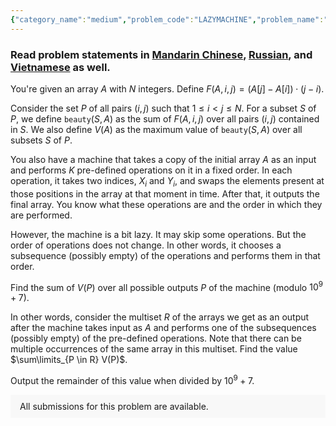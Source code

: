 ```yaml
---
{"category_name":"medium","problem_code":"LAZYMACHINE","problem_name":"Lazy Machine","problemComponents":{"constraints":"- $1 ≤ T ≤ 10^3$\n- $2 ≤ N ≤ 4 \\cdot 10^3$\n- $1 ≤ K ≤ 4 \\cdot 10^3$\n- $-10^9 ≤ A[i] ≤ 10^9$\n- $1 ≤ X_i \\lt Y_i ≤ N$\n- Sum of $N$ over all test cases is at most $4 \\cdot 10^3$.\n- Sum of $K$ over all test cases is at most $4 \\cdot 10^3$.","constraintsState":true,"subtasks":"- 30 points : $1 \\leq R \\leq 10000$\n- 70 points : $1 \\leq R \\leq 10^9$\n","subtasksState":false,"inputFormat":"- The first line contains one integer $T$ — the number of test cases. Then $T$ test cases follow. \n- For each test case, the first line contains integers $N$ and $K$, the length of array $A$ and the number of predefined operations respectively. \n- The second line contains $N$ integers $A[1], A[2], \\dots A[N]$.\n- Then $K$ lines follow. The $i$-th of these lines contains integers $X_i$ and $Y_i$, the indices to be swapped in the $i$-th operation.\n","inputFormatState":true,"outputFormat":"For each test case, output the answer to the problem modulo $10^9+7$ on a separate line.","outputFormatState":true,"sampleTestCases":{"0":{"id":1,"input":"1\n3 2\n1 2 3\n1 2\n2 3","output":15,"explanation":"There are 4 ways to select a subsequence from the given list of 2 operations:\n\n- **Perform both operations 1 and 2:** After swapping values at indices 1 and 2, the array becomes $[2, 1, 3]$. Then, after swapping values at indices 2 and 3, the array finally becomes $[2, 3, 1]$. One of the ways to get the greatest beauty in this array is by by choosing $S = \\{(1, 2)\\}$, ending up with $V(A) = F(A, 1, 2) = (A[2]-A[1]) \\cdot (2-1) = (3-2) \\cdot (2-1) = 1$\n- **Perform only operation 1:** After swapping values at indices 1 and 2, the array becomes $[2, 1, 3]$. For this final array, $V(A) = 4$.\n- **Perform only operation 2:** After swapping values at indices 2 and 3, the array becomes $[1, 3, 2]$. For this final array, $V(A) = 4$.\n- **Perform no operations:** The array $A$ remains $[1, 2, 3]$. Here, $V(A) = 6$.\n\nHence, our final answer is $(1+4+4+6)$, which leaves a remainder $15$ when divided by $10^9+7$.","isDeleted":false}}},"video_editorial_url":"","languages_supported":{"0":"CPP14","1":"C","2":"JAVA","3":"PYTH 3.6","4":"CPP17","5":"PYTH","6":"PYP3","7":"CS2","8":"ADA","9":"PYPY","10":"TEXT","11":"PAS fpc","12":"NODEJS","13":"RUBY","14":"PHP","15":"GO","16":"HASK","17":"TCL","18":"PERL","19":"SCALA","20":"LUA","21":"kotlin","22":"BASH","23":"JS","24":"LISP sbcl","25":"rust","26":"PAS gpc","27":"BF","28":"CLOJ","29":"R","30":"D","31":"CAML","32":"FORT","33":"ASM","34":"swift","35":"FS","36":"WSPC","37":"LISP clisp","38":"SQL","39":"SCM guile","40":"PERL6","41":"ERL","42":"CLPS","43":"ICK","44":"NICE","45":"PRLG","46":"ICON","47":"COB","48":"SCM chicken","49":"PIKE","50":"SCM qobi","51":"ST","52":"SQLQ","53":"NEM"},"max_timelimit":2,"source_sizelimit":50000,"problem_author":"shivensinha4","problem_tester":"","date_added":"18-10-2021","tags":{"0":"dynamic","1":"medium","2":"shivensinha4","3":"snck1a21"},"problem_difficulty_level":"Hard","best_tag":"Dynamic Programming","editorial_url":"https://discuss.codechef.com/problems/LAZYMACHINE","time":{"view_start_date":1635003000,"submit_start_date":1635003000,"visible_start_date":1635003000,"end_date":1735669800},"is_direct_submittable":false,"problemDiscussURL":"https://discuss.codechef.com/search?q=LAZYMACHINE","is_proctored":false,"visitedContests":{},"layout":"problem"}
---
```

### Read problem statements in [Mandarin Chinese](https://www.codechef.com/download/translated/SNCK1A21/mandarin/LAZYMACHINE.pdf), [Russian](https://www.codechef.com/download/translated/SNCK1A21/russian/LAZYMACHINE.pdf), and [Vietnamese](https://www.codechef.com/download/translated/SNCK1A21/vietnamese/LAZYMACHINE.pdf) as well.

You're given an array $A$ with $N$ integers. 
Define $F(A, i, j) = (A[j]-A[i]) \cdot (j-i)$.

Consider the set $P$ of all pairs $(i, j)$ such that $1 \leq i \lt j  \leq N$. For a subset $S$ of $P$, we define $\texttt{beauty}(S, A)$ as the sum of $F(A, i, j)$ over all pairs $(i, j)$ contained in $S$. We also define $V(A)$ as the maximum value of $\texttt{beauty}(S, A)$ over all subsets $S$ of $P$.

You also have a machine that takes a copy of the initial array $A$ as an input and performs $K$ pre-defined operations on it in a fixed order. In each operation, it takes two indices, $X_i$ and $Y_i$, and swaps the elements present at those positions in the array at that moment in time. After that, it outputs the final array. You know what these operations are and the order in which they are performed.

However, the machine is a bit lazy. It may skip some operations. But the order of operations does not change. In other words, it chooses a subsequence (possibly empty) of the operations and performs them in that order.

Find the sum of $V(P)$ over all possible outputs $P$ of the machine (modulo $10^9+7$).

In other words, consider the multiset $R$ of the arrays we get as an output after the machine takes input as $A$ and performs one of the subsequences (possibly empty) of the pre-defined operations. Note that there can be multiple occurrences of the same array in this multiset. Find the value $\sum\limits_{P \in R} V(P)$.

Output the remainder of this value when divided by $10^9+7$.
<aside style='background: #f8f8f8;padding: 10px 15px;'><div>All submissions for this problem are available.</div></aside>